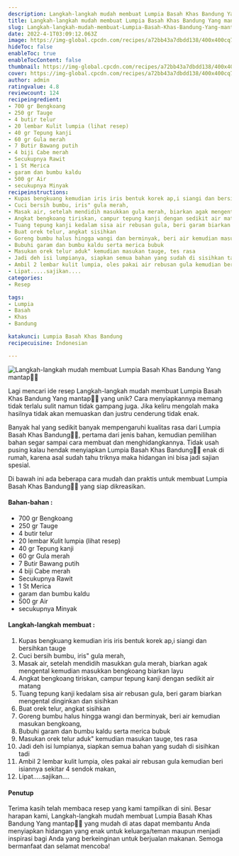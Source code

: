 ```yaml
---
description: Langkah-langkah mudah membuat Lumpia Basah Khas Bandung Yang mantap"
title: Langkah-langkah mudah membuat Lumpia Basah Khas Bandung Yang mantap
slug: Langkah-langkah-mudah-membuat-Lumpia-Basah-Khas-Bandung-Yang-mantap
date: 2022-4-1T03:09:12.063Z
image: https://img-global.cpcdn.com/recipes/a72bb43a7dbdd138/400x400cq70/photo.jpg
hideToc: false
enableToc: true
enableTocContent: false
thumbnail: https://img-global.cpcdn.com/recipes/a72bb43a7dbdd138/400x400cq70/photo.jpg
cover: https://img-global.cpcdn.com/recipes/a72bb43a7dbdd138/400x400cq70/photo.jpg
author: admin
ratingvalue: 4.8
reviewcount: 124
recipeingredient:
- 700 gr Bengkoang
- 250 gr Tauge
- 4 butir telur
- 20 lembar Kulit lumpia (lihat resep)
- 40 gr Tepung kanji
- 60 gr Gula merah
- 7 Butir Bawang putih
- 4 biji Cabe merah
- Secukupnya Rawit
- 1 St Merica
- garam dan bumbu kaldu
- 500 gr Air
- secukupnya Minyak
recipeinstructions:
- Kupas bengkuang kemudian iris iris bentuk korek ap,i siangi dan bersihkan tauge
- Cuci bersih bumbu, iris" gula merah,
- Masak air, setelah mendidih masukkan gula merah, biarkan agak mengental kemudian masukkan bengkoang biarkan layu
- Angkat bengkoang tiriskan, campur tepung kanji dengan sedikit air matang
- Tuang tepung kanji kedalam sisa air rebusan gula, beri garam biarkan mengental dinginkan dan sisihkan
- Buat orek telur, angkat sisihkan
- Goreng bumbu halus hingga wangi dan berminyak, beri air kemudian masukan bengkoang,
- Bubuhi garam dan bumbu kaldu serta merica bubuk
- Masukan orek telur aduk" kemudian masukan tauge, tes rasa
- Jadi deh isi lumpianya, siapkan semua bahan yang sudah di sisihkan tadi
- Ambil 2 lembar kulit lumpia, oles pakai air rebusan gula kemudian beri isiannya sekitar 4 sendok makan,
- Lipat.....sajikan....
categories:
- Resep

tags:
- Lumpia
- Basah
- Khas
- Bandung

katakunci: Lumpia Basah Khas Bandung
recipecuisine: Indonesian

---
```


![Langkah-langkah mudah membuat Lumpia Basah Khas Bandung Yang mantap👩‍🍳](https://img-global.cpcdn.com/recipes/a72bb43a7dbdd138/400x400cq70/photo.jpg)

Lagi mencari ide resep Langkah-langkah mudah membuat Lumpia Basah Khas Bandung Yang mantap👩‍🍳 yang unik? Cara menyiapkannya memang tidak terlalu sulit namun tidak gampang juga. Jika keliru mengolah maka hasilnya tidak akan memuaskan dan justru cenderung tidak enak.

Banyak hal yang sedikit banyak mempengaruhi kualitas rasa dari Lumpia Basah Khas Bandung👩‍🍳, pertama dari jenis bahan, kemudian pemilihan bahan segar sampai cara membuat dan menghidangkannya. Tidak usah pusing kalau hendak menyiapkan Lumpia Basah Khas Bandung👩‍🍳 enak di rumah, karena asal sudah tahu triknya maka hidangan ini bisa jadi sajian spesial.

Di bawah ini ada beberapa cara mudah dan praktis untuk membuat Lumpia Basah Khas Bandung👩‍🍳 yang siap dikreasikan.

<!--inarticleads1-->

#### Bahan-bahan :

- 700 gr Bengkoang
- 250 gr Tauge
- 4 butir telur
- 20 lembar Kulit lumpia (lihat resep)
- 40 gr Tepung kanji
- 60 gr Gula merah
- 7 Butir Bawang putih
- 4 biji Cabe merah
- Secukupnya Rawit
- 1 St Merica
- garam dan bumbu kaldu
- 500 gr Air
- secukupnya Minyak

<!--inarticleads2-->

#### Langkah-langkah membuat :

1. Kupas bengkuang kemudian iris iris bentuk korek ap,i siangi dan bersihkan tauge
1. Cuci bersih bumbu, iris" gula merah,
1. Masak air, setelah mendidih masukkan gula merah, biarkan agak mengental kemudian masukkan bengkoang biarkan layu
1. Angkat bengkoang tiriskan, campur tepung kanji dengan sedikit air matang
1. Tuang tepung kanji kedalam sisa air rebusan gula, beri garam biarkan mengental dinginkan dan sisihkan
1. Buat orek telur, angkat sisihkan
1. Goreng bumbu halus hingga wangi dan berminyak, beri air kemudian masukan bengkoang,
1. Bubuhi garam dan bumbu kaldu serta merica bubuk
1. Masukan orek telur aduk" kemudian masukan tauge, tes rasa
1. Jadi deh isi lumpianya, siapkan semua bahan yang sudah di sisihkan tadi
1. Ambil 2 lembar kulit lumpia, oles pakai air rebusan gula kemudian beri isiannya sekitar 4 sendok makan,
1. Lipat.....sajikan....

#### Penutup

Terima kasih telah membaca resep yang kami tampilkan di sini. Besar harapan kami, Langkah-langkah mudah membuat Lumpia Basah Khas Bandung Yang mantap👩‍🍳 yang mudah di atas dapat membantu Anda menyiapkan hidangan yang enak untuk keluarga/teman maupun menjadi inspirasi bagi Anda yang berkeinginan untuk berjualan makanan. Semoga bermanfaat dan selamat mencoba!
